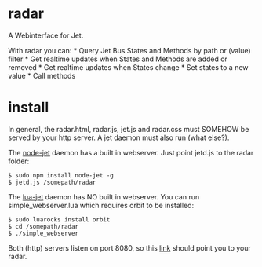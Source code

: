 # radar

A Webinterface for Jet.

With radar you can:
    * Query Jet Bus States and Methods by path or (value) filter
    * Get realtime updates when States and Methods are added or removed
    * Get realtime updates when States change
    * Set states to a new value
    * Call methods

# install

In general, the radar.html, radar.js, jet.js and radar.css must SOMEHOW be served by your http server.
A jet daemon must also run (what else?).

The [node-jet](http://github.com/lipp/node-jet) daemon has a built in webserver. Just point jetd.js to the radar folder:

    $ sudo npm install node-jet -g 
    $ jetd.js /somepath/radar

The [lua-jet](http://github.com/lipp/lua-jet) daemon has NO built in webserver. You can run simple_webserver.lua which 
requires orbit to be installed:

    $ sudo luarocks install orbit
    $ cd /somepath/radar
    $ ./simple_webserver
    
Both (http) servers listen on port 8080, so this [link](htttp://localhost:8080) should point you to your radar.
